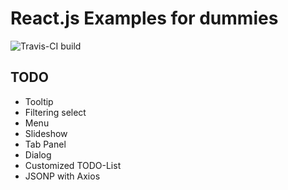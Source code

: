 React.js Examples for dummies
=============================

![Travis-CI build](https://travis-ci.org/watinha/react-examples.svg?branch=master "Travis-CI build")

TODO
----
* Tooltip
* Filtering select
* Menu
* Slideshow
* Tab Panel
* Dialog
* Customized TODO-List
* JSONP with Axios
